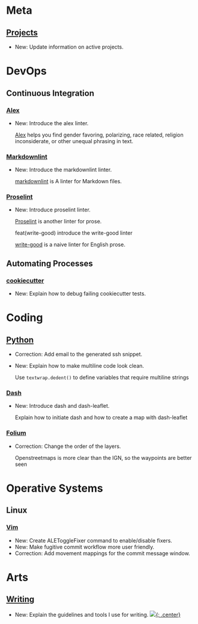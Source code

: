 # Meta

## [Projects](projects.md)

* New: Update information on active projects.

# DevOps

## Continuous Integration

### [Alex](alex.md)

* New: Introduce the alex linter.

    [Alex](alex.md) helps you find gender favoring,
    polarizing, race related, religion inconsiderate, or other unequal phrasing
    in
    text.

### [Markdownlint](markdownlint.md)

* New: Introduce the markdownlint linter.

    [markdownlint](markdownlint.md) is A linter for Markdown files.

### [Proselint](proselint.md)

* New: Introduce proselint linter.

    [Proselint](https://github.com/amperser/proselint/) is another linter
    for prose.

    feat(write-good) introduce the write-good linter

    [write-good](https://github.com/btford/write-good) is a naive linter for
    English
    prose.

## Automating Processes

### [cookiecutter](cookiecutter.md)

* New: Explain how to debug failing cookiecutter tests.

# Coding

## [Python](python.md)

* Correction: Add email to the generated ssh snippet.
* New: Explain how to make multiline code look clean.

    Use `textwrap.dedent()` to define variables that require multiline
    strings

### [Dash](dash.md)

* New: Introduce dash and dash-leaflet.

    Explain how to initiate dash and how to create a map with dash-leaflet

### [Folium](folium.md)

* Correction: Change the order of the layers.

    Openstreetmaps is more clear than the IGN, so the waypoints are better
    seen

# Operative Systems

## Linux

### [Vim](vim.md)

* New: Create ALEToggleFixer command to enable/disable fixers.
* New: Make fugitive commit workflow more user friendly.
* Correction: Add movement mappings for the commit message window.

# Arts

## [Writing](writing.md)

* New: Explain the guidelines and tools I use for writing.
[![](not-by-ai.svg){: .center}](https://notbyai.fyi)
